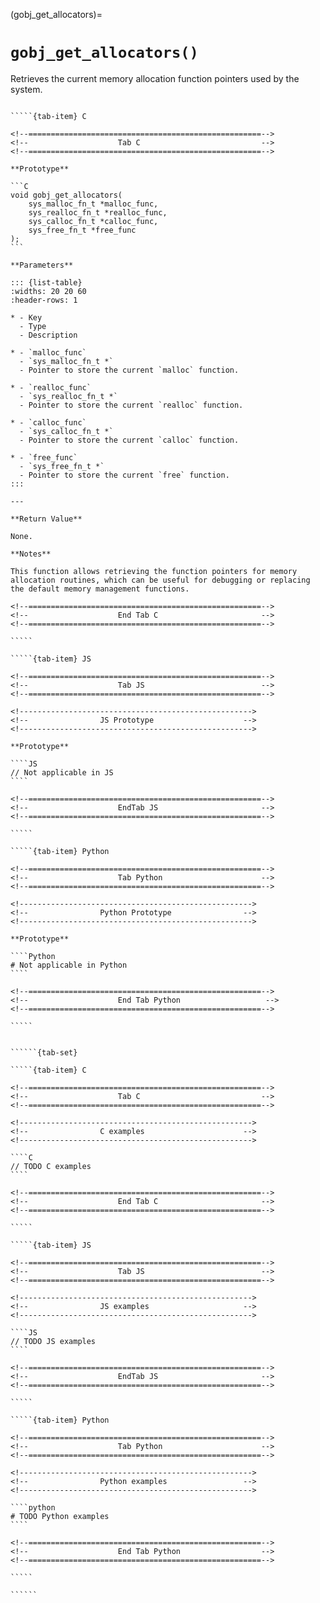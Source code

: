 <!-- ============================================================== -->
(gobj_get_allocators)=
# `gobj_get_allocators()`
<!-- ============================================================== -->

Retrieves the current memory allocation function pointers used by the system.

<!------------------------------------------------------------>
<!--                    Prototypes                          -->
<!------------------------------------------------------------>

``````{tab-set}

`````{tab-item} C

<!--====================================================-->
<!--                    Tab C                           -->
<!--====================================================-->

**Prototype**

```C
void gobj_get_allocators(
    sys_malloc_fn_t *malloc_func,
    sys_realloc_fn_t *realloc_func,
    sys_calloc_fn_t *calloc_func,
    sys_free_fn_t *free_func
);
```

**Parameters**

::: {list-table}
:widths: 20 20 60
:header-rows: 1

* - Key
  - Type
  - Description

* - `malloc_func`
  - `sys_malloc_fn_t *`
  - Pointer to store the current `malloc` function.

* - `realloc_func`
  - `sys_realloc_fn_t *`
  - Pointer to store the current `realloc` function.

* - `calloc_func`
  - `sys_calloc_fn_t *`
  - Pointer to store the current `calloc` function.

* - `free_func`
  - `sys_free_fn_t *`
  - Pointer to store the current `free` function.
:::

---

**Return Value**

None.

**Notes**

This function allows retrieving the function pointers for memory allocation routines, which can be useful for debugging or replacing the default memory management functions.

<!--====================================================-->
<!--                    End Tab C                       -->
<!--====================================================-->

`````

`````{tab-item} JS

<!--====================================================-->
<!--                    Tab JS                          -->
<!--====================================================-->

<!---------------------------------------------------->
<!--                JS Prototype                    -->
<!---------------------------------------------------->

**Prototype**

````JS
// Not applicable in JS
````

<!--====================================================-->
<!--                    EndTab JS                       -->
<!--====================================================-->

`````

`````{tab-item} Python

<!--====================================================-->
<!--                    Tab Python                      -->
<!--====================================================-->

<!---------------------------------------------------->
<!--                Python Prototype                -->
<!---------------------------------------------------->

**Prototype**

````Python
# Not applicable in Python
````

<!--====================================================-->
<!--                    End Tab Python                   -->
<!--====================================================-->

`````

``````

<!------------------------------------------------------------>
<!--                    Examples                            -->
<!------------------------------------------------------------>

```````{dropdown} Examples

``````{tab-set}

`````{tab-item} C

<!--====================================================-->
<!--                    Tab C                           -->
<!--====================================================-->

<!---------------------------------------------------->
<!--                C examples                      -->
<!---------------------------------------------------->

````C
// TODO C examples
````

<!--====================================================-->
<!--                    End Tab C                       -->
<!--====================================================-->

`````

`````{tab-item} JS

<!--====================================================-->
<!--                    Tab JS                          -->
<!--====================================================-->

<!---------------------------------------------------->
<!--                JS examples                     -->
<!---------------------------------------------------->

````JS
// TODO JS examples
````

<!--====================================================-->
<!--                    EndTab JS                       -->
<!--====================================================-->

`````

`````{tab-item} Python

<!--====================================================-->
<!--                    Tab Python                      -->
<!--====================================================-->

<!---------------------------------------------------->
<!--                Python examples                 -->
<!---------------------------------------------------->

````python
# TODO Python examples
````

<!--====================================================-->
<!--                    End Tab Python                  -->
<!--====================================================-->

`````

``````

```````
